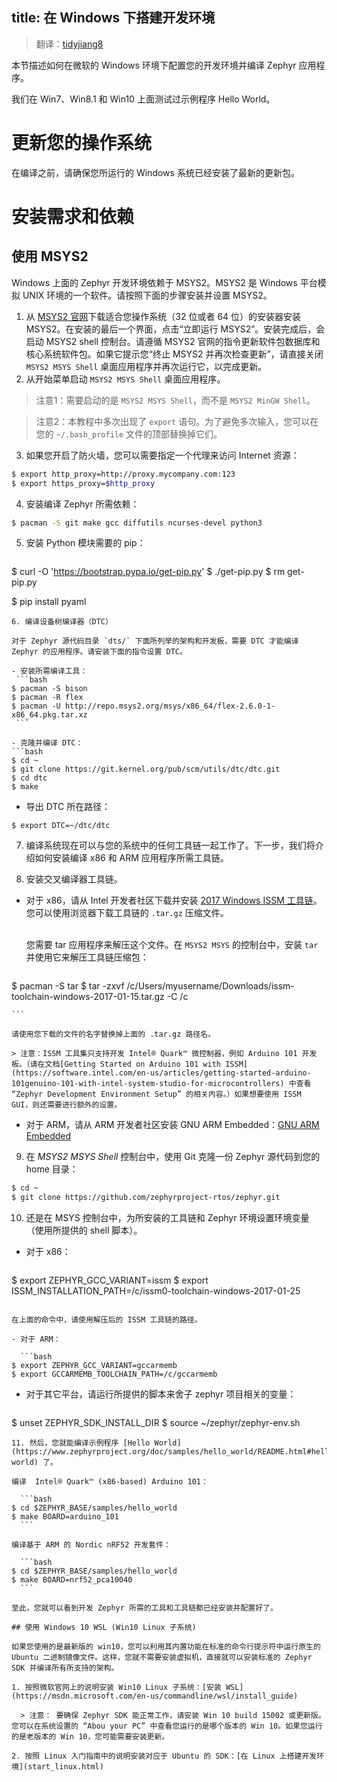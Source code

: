 title: 在 Windows 下搭建开发环境
---

> 翻译：[tidyjiang8](http://github.com/tidyjiang8/)

本节描述如何在微软的 Windows 环境下配置您的开发环境并编译 Zephyr 应用程序。

我们在 Win7、Win8.1 和 Win10 上面测试过示例程序 Hello World。

# 更新您的操作系统

在编译之前，请确保您所运行的 Windows 系统已经安装了最新的更新包。

# 安装需求和依赖
## 使用 MSYS2

Windows 上面的 Zephyr 开发环境依赖于 MSYS2。MSYS2 是 Windows 平台模拟 UNIX 环境的一个软件。请按照下面的步骤安装并设置 MSYS2。

1. 从 [MSYS2 官网](http://www.msys2.org/)下载适合您操作系统（32 位或者 64 位）的安装器安装 MSYS2。在安装的最后一个界面，点击“立即运行 MSYS2”。安装完成后，会启动 MSYS2 shell 控制台。请遵循 MSYS2 官网的指令更新软件包数据库和核心系统软件包。如果它提示您“终止 MSYS2 并再次检查更新”，请直接关闭 `MSYS2 MSYS Shell` 桌面应用程序并再次运行它，以完成更新。
2. 从开始菜单启动 `MSYS2 MSYS Shell` 桌面应用程序。

  > 注意1：需要启动的是 `MSYS2 MSYS Shell`，而不是 `MSYS2 MinGW Shell`。

  > 注意2：本教程中多次出现了 `export` 语句。为了避免多次输入，您可以在您的 `~/.bash_profile` 文件的顶部替换掉它们。

3. 如果您开启了防火墙，您可以需要指定一个代理来访问 Internet 资源：
  ```bash
$ export http_proxy=http://proxy.mycompany.com:123
$ export https_proxy=$http_proxy
  ```

4. 安装编译 Zephyr 所需依赖：
  ```bash
  $ pacman -S git make gcc diffutils ncurses-devel python3
  ```
5. 安装 Python 模块需要的 pip：
   ```bash
$ curl -O 'https://bootstrap.pypa.io/get-pip.py'
$ ./get-pip.py
$ rm get-pip.py

$ pip install pyaml   
   ```
6. 编译设备树编译器（DTC）

  对于 Zephyr 源代码目录 `dts/` 下面所列举的架构和开发板，需要 DTC 才能编译 Zephyr 的应用程序。请安装下面的指令设置 DTC。

  - 安装所需编译工具：
    ```bash
$ pacman -S bison
$ pacman -R flex
$ pacman -U http://repo.msys2.org/msys/x86_64/flex-2.6.0-1-x86_64.pkg.tar.xz
    ```

  - 克隆并编译 DTC：
  ```bash
$ cd ~
$ git clone https://git.kernel.org/pub/scm/utils/dtc/dtc.git
$ cd dtc
$ make
```

  - 导出 DTC 所在路径： 
  ```
$ export DTC=~/dtc/dtc
```

7. 编译系统现在可以与您的系统中的任何工具链一起工作了。下一步，我们将介绍如何安装编译 x86 和 ARM 应用程序所需工具链。

8. 安装交叉编译器工具链。
  
  - 对于 x86，请从 Intel 开发者社区下载并安装 [2017 Windows ISSM 工具链](https://software.intel.com/en-us/articles/issm-toolchain-only-download)。您可以使用浏览器下载工具链的 `.tar.gz` 压缩文件。</br>

    </br>您需要 tar 应用程序来解压这个文件。在 `MSYS2 MSYS` 的控制台中，安装 `tar` 并使用它来解压工具链压缩包：

      ```bash
$ pacman -S tar
$ tar -zxvf /c/Users/myusername/Downloads/issm-toolchain-windows-2017-01-15.tar.gz -C /c
    
    ```

    请使用您下载的文件的名字替换掉上面的 .tar.gz 路径名。

    > 注意：ISSM 工具集只支持开发 Intel® Quark™ 微控制器，例如 Arduino 101 开发板。（请在文档[Getting Started on Arduino 101 with ISSM](https://software.intel.com/en-us/articles/getting-started-arduino-101genuino-101-with-intel-system-studio-for-microcontrollers) 中查看 “Zephyr Development Environment Setup” 的相关内容。）如果想要使用 ISSM GUI，则还需要进行额外的设置。

  - 对于 ARM，请从 ARM 开发者社区安装 GNU ARM Embedded：[GNU ARM Embedded](https://developer.arm.com/open-source/gnu-toolchain/gnu-rm/downloads)

9. 在 *MSYS2 MSYS Shell* 控制台中，使用 Git 克隆一份 Zephyr 源代码到您的 home 目录：

  ```bash
$ cd ~
$ git clone https://github.com/zephyrproject-rtos/zephyr.git  
  ```
10. 还是在 MSYS 控制台中，为所安装的工具链和 Zephyr 环境设置环境变量（使用所提供的 shell 脚本）。

  - 对于 x86：

    ```
$ export ZEPHYR_GCC_VARIANT=issm
$ export ISSM_INSTALLATION_PATH=/c/issm0-toolchain-windows-2017-01-25
  ```

  在上面的命令中，请使用解压后的 ISSM 工具链的路径。

  - 对于 ARM：

    ```bash
$ export ZEPHYR_GCC_VARIANT=gccarmemb
$ export GCCARMEMB_TOOLCHAIN_PATH=/c/gccarmemb  
  ```

  - 对于其它平台，请运行所提供的脚本来舍子 zephyr 项目相关的变量：

    ```bash
$ unset ZEPHYR_SDK_INSTALL_DIR
$ source ~/zephyr/zephyr-env.sh  
  ```
11. 然后，您就能编译示例程序 [Hello World](https://www.zephyrproject.org/doc/samples/hello_world/README.html#hello-world) 了。

  编译  Intel® Quark™ (x86-based) Arduino 101：

    ```bash
$ cd $ZEPHYR_BASE/samples/hello_world
$ make BOARD=arduino_101    
    ```

  编译基于 ARM 的 Nordic nRF52 开发套件：

    ```bash
$ cd $ZEPHYR_BASE/samples/hello_world
$ make BOARD=nrf52_pca10040    
    ```

  至此，您就可以看到开发 Zephyr 所需的工具和工具链都已经安装并配置好了。

## 使用 Windows 10 WSL (Win10 Linux 子系统)

如果您使用的是最新版的 win10，您可以利用其内置功能在标准的命令行提示符中运行原生的 Ubuntu 二进制镜像文件。这样，您就不需要安装虚拟机，直接就可以安装标准的 Zephyr SDK 并编译所有所支持的架构。

  1. 按照微软官网上的说明安装 Win10 Linux 子系统：[安装 WSL](https://msdn.microsoft.com/en-us/commandline/wsl/install_guide)

    > 注意： 要确保 Zephyr SDK 能正常工作，请安装 Win 10 build 15002 或更新版。您可以在系统设置的 “Abou your PC” 中查看您运行的是哪个版本的 Win 10。如果您运行的是老版本的 Win 10，您可能需要安装更新。

  2. 按照 Linux 入门指南中的说明安装对应于 Ubuntu 的 SDK：[在 Linux 上搭建开发环境](start_linux.html)
